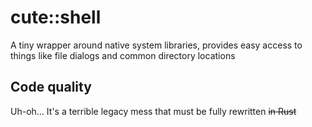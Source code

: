 # cute::shell

A tiny wrapper around native system libraries, provides easy access to things like file dialogs and common directory locations

## Code quality

Uh-oh… It's a terrible legacy mess that must be fully rewritten ~~in Rust~~